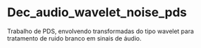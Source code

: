 # Dec_audio_wavelet_noise_pds
Trabalho de PDS, envolvendo transformadas do tipo wavelet para tratamento de ruido branco em sinais de áudio.
